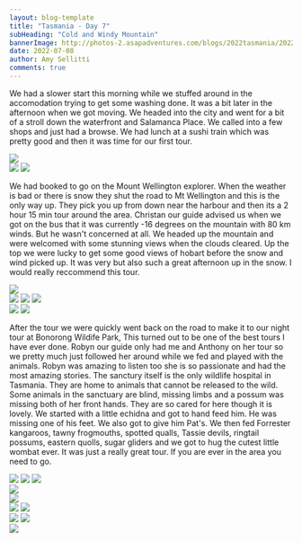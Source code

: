 ```yaml
---
layout: blog-template
title: "Tasmania - Day 7"
subHeading: "Cold and Windy Mountain"
bannerImage: http://photos-2.asapadventures.com/blogs/2022tasmania/2022-07-08/PXL_20220708_090208299.jpg_compressed.JPEG
date: 2022-07-08
author: Amy Sellitti
comments: true
---
```


We had a slower start this morning while we stuffed around in the accomodation trying to get some washing done. It was a bit later in the afternoon when we got moving. We headed into the city and went for a bit of a stroll down the waterfront and Salamanca Place. We called into a few shops and just had a browse. We had lunch at a sushi train which was pretty good and then it was time for our first tour.

<div class="center-image"><img src="http://photos-2.asapadventures.com/blogs/2022tasmania/2022-07-08/PXL_20220708_013155923.jpg_compressed.JPEG" /></div>
<div class="grid-2c">
  <img src="http://photos-2.asapadventures.com/blogs/2022tasmania/2022-07-08/PXL_20220708_020724408.jpg_compressed.JPEG"/>
  <img src="http://photos-2.asapadventures.com/blogs/2022tasmania/2022-07-08/PXL_20220708_021557997.jpg_compressed.JPEG"/>
</div>

We had booked to go on the Mount Wellington explorer. When the weather is bad or there is snow they shut the road to Mt Wellington and this is the only way up. They pick you up from down near the harbour and then its a 2 hour 15 min tour around the area. Christan our guide advised us when we got on the bus that it was currently -16 degrees on the mountain with 80 km winds. But he wasn't concerned at all. We headed up the mountain and were welcomed with some stunning views when the clouds cleared. Up the top we were lucky to get some good views of hobart before the snow and wind picked up. It was very but also such a great afternoon up in the snow. I would really reccommend this tour.

<div class="center-image"><img src="http://photos-2.asapadventures.com/blogs/2022tasmania/2022-07-08/PXL_20220708_050050234.jpg_compressed.JPEG" /></div>
<div class="grid-3c">
  <img src="http://photos-2.asapadventures.com/blogs/2022tasmania/2022-07-08/PXL_20220708_045837619.jpg_compressed.JPEG"/>
  <img src="http://photos-2.asapadventures.com/blogs/2022tasmania/2022-07-08/PXL_20220708_051910019.jpg_compressed.JPEG"/>
  <img src="http://photos-2.asapadventures.com/blogs/2022tasmania/2022-07-08/PXL_20220708_051938251.MP.jpg_compressed.JPEG"/>
</div>
<div class="grid-2c">
  <img src="http://photos-2.asapadventures.com/blogs/2022tasmania/2022-07-08/PXL_20220708_052437687.jpg_compressed.JPEG"/>
  <img src="http://photos-2.asapadventures.com/blogs/2022tasmania/2022-07-08/PXL_20220708_045256491.MP.jpg_compressed.JPEG"/>
</div>

After the tour we were quickly went back on the road to make it to our night tour at Bonorong Wildife Park, This turned out to be one of the best tours I have ever done. Robyn our guide only had me and Anthony on her tour so we pretty much just followed her around while we fed and played with the animals. Robyn was amazing to listen too she is so passionate and had the most amazing stories. The sanctury itself is the only wildlife hospital in Tasmania. They are home to animals that cannot be released to the wild. Some animals in the sanctuary are blind, missing limbs and a possum was missing both of her front hands. They are so cared for here though it is lovely. We started with a little echidna and got to hand feed him. He was missing one of his feet. We also got to give him Pat's. We then fed Forrester kangaroos, tawny frogmouths, spotted qualls, Tassie devils, ringtail possums, eastern quolls, sugar gliders and we got to hug the cutest little wombat ever. It was just a really great tour. If you are ever in the area you need to go.

<div class="grid-1l-2w">
  <img src="http://photos-2.asapadventures.com/blogs/2022tasmania/2022-07-08/PXL_20220708_081439763.MP.jpg_compressed.JPEG"/>
  <img src="http://photos-2.asapadventures.com/blogs/2022tasmania/2022-07-08/PXL_20220708_073756749.jpg_compressed.JPEG"/>
  <img src="http://photos-2.asapadventures.com/blogs/2022tasmania/2022-07-08/PXL_20220708_073858156.jpg_compressed.JPEG"/>
</div>
<div class="center-image"><img src="http://photos-2.asapadventures.com/blogs/2022tasmania/2022-07-08/PXL_20220708_075746055.MP.jpg_compressed.JPEG" /></div>
<div class="center-image"><img src="http://photos-2.asapadventures.com/blogs/2022tasmania/2022-07-08/PXL_20220708_090208299.jpg_compressed.JPEG" /></div>
<div class="grid-2c">
  <img src="http://photos-2.asapadventures.com/blogs/2022tasmania/2022-07-08/PXL_20220708_083706403.MP.jpg_compressed.JPEG"/>
  <img src="http://photos-2.asapadventures.com/blogs/2022tasmania/2022-07-08/PXL_20220708_091607738.MP.jpg"/>
</div>
<div class="grid-2c">
  <img src="http://photos-2.asapadventures.com/blogs/2022tasmania/2022-07-08/PXL_20220708_092150742.MP.jpg_compressed.JPEG"/>
  <img src="http://photos-2.asapadventures.com/blogs/2022tasmania/2022-07-08/PXL_20220708_093734783.MP.jpg"/>
</div>
<div class="center-image"><img src="http://photos-2.asapadventures.com/blogs/2022tasmania/2022-07-08/PXL_20220708_095120251.MP.jpg_compressed.JPEG" /></div>

